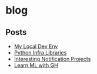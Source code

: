 # blog
Posts
---

 - [My Local Dev Env](posts/my-local-dev-env.md)
 - [Python Infra Libraries](posts/python-infra-libraries.md)
 - [Interesting Notification Projects](posts/interesting-notification-projects.md)
 - [Learn ML with GH](posts/learn-ml-with-github.md)
